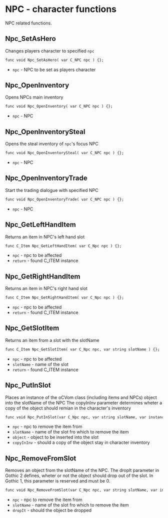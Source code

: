 # NPC - character functions
NPC related functions.

## Npc_SetAsHero
Changes players character to specified `npc`

```dae
func void Npc_SetAsHero( var C_NPC npc ) {};
```

- `npc` - NPC to be set as players character

## Npc_OpenInventory
Opens NPCs main inventory

```dae
func void Npc_OpenInventory( var C_NPC npc ) {};
```

- `npc` - NPC

## Npc_OpenInventorySteal
Opens the steal inventory of `npc`'s focus NPC

```dae
func void Npc_OpenInventorySteal( var C_NPC npc ) {};
```

- `npc` - NPC

## Npc_OpenInventoryTrade
Start the trading dialogue with specified NPC

```dae
func void Npc_OpenInventoryTrade( var C_NPC npc ) {};
```

- `npc` - NPC

## Npc_GetLeftHandItem
Returns an item in NPC's left hand slot

```dae
func C_Item Npc_GetLeftHandItem( var C_Npc npc ) {};
```

- `npc` - npc to be affected
- `return` - found C_ITEM instance

## Npc_GetRightHandItem
Returns an item in NPC's right hand slot

```dae
func C_Item Npc_GetRightHandItem( var C_Npc npc ) {};
```

- `npc` - npc to be affected
- `return` - found C_ITEM instance

## Npc_GetSlotItem
Returns an item from a slot with the slotName

```dae
func C_Item Npc_GetSlotItem( var C_Npc npc, var string slotName ) {};
```

- `npc` - npc to be affected
- `slotName` - name of the slot
- `return` - found C_ITEM instance

## Npc_PutInSlot
Places an instance of the oCVom class (including items and NPCs) object into the slotName of the NPC
The copyInInv parameter determines wheter a copy of the object should remian in the character's inventory

```dae
func void Npc_PutInSlot(var C_Npc npc, var string slotName, var instance object, var int copyInInv) {};
```

- `npc` - npc to remove the item from
- `slotName` - name of the slot fro which to remove the item
- `object` - object to be inserted into the slot
- `copyInInv` - should a copy of the object stay in character inventory

## Npc_RemoveFromSlot
Removes an object from the slotName of the NPC.
The dropIt parameter in Gothic 2 defines, wheter or not the object should drop out of the slot. In Gothic 1, this parameter is reserved and must be 0.

```dae
func void Npc_RemoveFromSlot(var C_Npc npc, var string slotName, var int dropIt) {};
```

- `npc` - npc to remove the item from
- `slotName` - name of the slot fro which to remove the item
- `dropIt` - should the object be dropped
